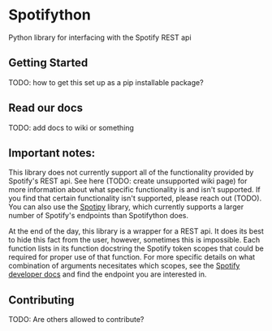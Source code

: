 # Spotifython
Python library for interfacing with the Spotify REST api

## Getting Started
TODO: how to get this set up as a pip installable package?

## Read our docs
TODO: add docs to wiki or something

## Important notes:
This library does not currently support all of the functionality provided by
Spotify's REST api. See here (TODO: create unsupported wiki page) for more
information about what specific functionality is and isn't supported. If you
find that certain functionality isn't supported, please reach out (TODO). You
can also use the [Spotipy](https://github.com/plamere/spotipy) library, which
currently supports a larger number of Spotify's endpoints than Spotifython does.

At the end of the day, this library is a wrapper for a REST api. It does its
best to hide this fact from the user, however, sometimes this is impossible.
Each function lists in its function docstring the Spotify token scopes that
could be required for proper use of that function. For more specific details on
what combination of arguments necesitates which scopes, see the
[Spotify developer docs](https://developer.spotify.com/documentation/web-api/reference/)
and find the endpoint you are interested in.

## Contributing
TODO: Are others allowed to contribute?

